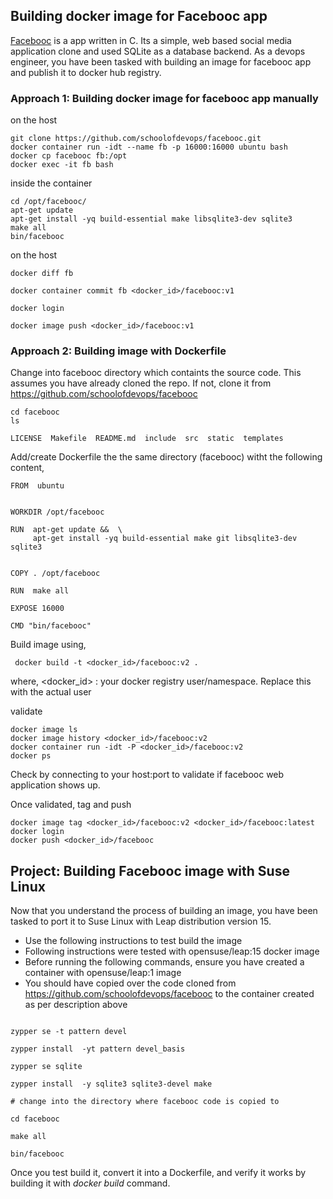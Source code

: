 
## Building docker image for Facebooc app

[Facebooc](https://github.com/schoolofdevops/facebooc) is a app written in C. Its a simple, web based social media application clone and used SQLite as a database backend. As a devops engineer, you have been tasked with building an image for facebooc app and publish it to docker hub registry.


### Approach 1: Building docker image for facebooc app manually


on the host

```
git clone https://github.com/schoolofdevops/facebooc.git
docker container run -idt --name fb -p 16000:16000 ubuntu bash
docker cp facebooc fb:/opt
docker exec -it fb bash
```

inside the container

```
cd /opt/facebooc/
apt-get update
apt-get install -yq build-essential make libsqlite3-dev sqlite3
make all
bin/facebooc
```

on the host

```
docker diff fb

docker container commit fb <docker_id>/facebooc:v1

docker login

docker image push <docker_id>/facebooc:v1

```





### Approach 2: Building image with Dockerfile


Change into facebooc directory which containts the source code.  This assumes you have already cloned the repo. If not, clone it from https://github.com/schoolofdevops/facebooc

```
cd facebooc
ls

LICENSE  Makefile  README.md  include  src  static  templates

```

Add/create  Dockerfile the the same directory (facebooc) witht the following content,

```
FROM  ubuntu


WORKDIR /opt/facebooc

RUN  apt-get update &&  \
     apt-get install -yq build-essential make git libsqlite3-dev sqlite3


COPY . /opt/facebooc

RUN  make all

EXPOSE 16000

CMD "bin/facebooc"
```

Build image using,

```
 docker build -t <docker_id>/facebooc:v2 .
```

where,
  <docker_id> : your docker registry user/namespace. Replace this with the actual user


validate

```
docker image ls
docker image history <docker_id>/facebooc:v2
docker container run -idt -P <docker_id>/facebooc:v2
docker ps
```

Check by connecting to your host:port to validate if facebooc web application shows up.


Once validated, tag and push

```
docker image tag <docker_id>/facebooc:v2 <docker_id>/facebooc:latest
docker login
docker push <docker_id>/facebooc
```


## Project: Building Facebooc image with Suse Linux

Now that you understand the process of building an image, you have been tasked to port it to Suse Linux with Leap distribution version 15.  


  * Use the following instructions to test build the image
  * Following instructions were tested with opensuse/leap:15 docker image
  * Before running the following commands, ensure you have created a container with opensuse/leap:1 image  
  * You should have copied over the code cloned from https://github.com/schoolofdevops/facebooc to the container created as per description above


```

zypper se -t pattern devel

zypper install  -yt pattern devel_basis

zypper se sqlite

zypper install  -y sqlite3 sqlite3-devel make

# change into the directory where facebooc code is copied to

cd facebooc

make all

bin/facebooc

```

Once you test build it, convert it into a Dockerfile, and verify it works by building it with *docker build* command.
